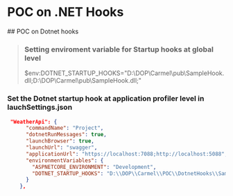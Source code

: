 # POC on .NET Hooks

﻿## POC on Dotnet hooks 

> ### Setting enviroment variable for Startup hooks at global level
>  $env:DOTNET_STARTUP_HOOKS="D:\DOP\Carmel\pub\\SampleHook.dll;D:\DOP\Carmel\pub\\SampleHook.dll;"


### Set the Dotnet startup hook at application profiler level in lauchSettings.json
```json
 "WeatherApi": {
      "commandName": "Project",
      "dotnetRunMessages": true,
      "launchBrowser": true,
      "launchUrl": "swagger",
      "applicationUrl": "https://localhost:7088;http://localhost:5088",
      "environmentVariables": {
        "ASPNETCORE_ENVIRONMENT": "Development",
        "DOTNET_STARTUP_HOOKS": "D:\\DOP\\Carmel\\POC\\DotnetHooks\\SampleHook\\bin\\Debug\\net6.0\\publish\\SampleHook.dll"
      }
    },
```
